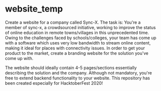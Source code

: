# website_temp
Create a website for a company called Sync-X. The task is:
You're a member of sync-x, a crowdsourced initiative, working to improve the status of online education in remote towns/villages in this unprecedented time. Owing to the challenges faced by schools/colleges, your team has come up with a software which uses very low bandwidth to stream online content, making it ideal for places with connectivity issues. In order to get your product to the market, create a branding website for the solution you've come up with.

The website should ideally contain 4-5 pages/sections essentially describing the solution and the company. Although not mandatory, you're free to extend backend functionality to your website.
This repository has been created especially for HacktoberFest 2020!
